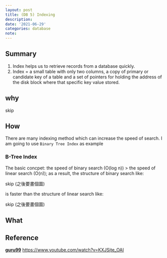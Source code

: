 ```yaml
---
layout: post
title: (DB 5) Indexing
description:
date: '2021-06-29'
categories: database
note: 
---
```


## Summary
1. Index helps us to retrieve records from a database quickly.
2. Index = a small table with only two columns, a copy of primary or candidate key of a table and a set of pointers for holding the address of the disk block where that specific key value stored.

## why
skip

## How
There are many indexing method which can increase the speed of search. I am going to use `Binary Tree Index` as example
### B-Tree Index
The basic concpet: the speed of binary search (O(log n)) > the speed of linear search (O(n)); as a result, the structure of binary search like:

skip (之後要畫個圖)

is faster than the structure of linear search like:

skip (之後要畫個圖)

## What

## Reference
[**guru99**](https://www.guru99.com/indexing-in-database.html)
https://www.youtube.com/watch?v=KXJSjte_OAI
